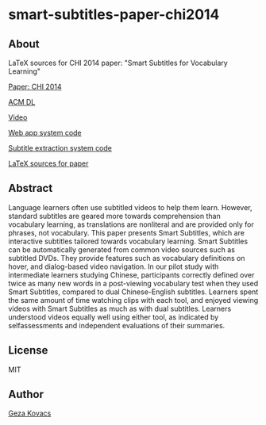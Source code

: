 # smart-subtitles-paper-chi2014

## About

LaTeX sources for CHI 2014 paper: "Smart Subtitles for Vocabulary Learning"

[Paper: CHI 2014](http://up.csail.mit.edu/other-pubs/chi2014-smartsubs.pdf)

[ACM DL](https://dl.acm.org/citation.cfm?id=2557256)

[Video](https://www.youtube.com/watch?v=3j-eXUB3eaA)

[Web app system code](https://github.com/gkovacs/smart-subtitles-system-chi2014)

[Subtitle extraction system code](https://github.com/gkovacs/smart-subtitles-extract-subtitle)

[LaTeX sources for paper](https://github.com/gkovacs/smart-subtitles-paper-chi2014)

## Abstract

Language learners often use subtitled videos to help them learn. However, standard subtitles are geared more towards comprehension than vocabulary learning, as translations are nonliteral and are provided only for phrases, not vocabulary. This paper presents Smart Subtitles, which are interactive subtitles tailored towards vocabulary learning. Smart Subtitles can be automatically generated from common video sources such as subtitled DVDs. They provide features such as vocabulary definitions on hover, and dialog-based video navigation. In our pilot study with intermediate learners studying Chinese, participants correctly defined over twice as many new words in a post-viewing vocabulary test when they used Smart Subtitles, compared to dual Chinese-English subtitles. Learners spent the same amount of time watching clips with each tool, and enjoyed viewing videos with Smart Subtitles as much as with dual subtitles. Learners understood videos equally well using either tool, as indicated by selfassessments and independent evaluations of their summaries.

## License

MIT

## Author

[Geza Kovacs](https://www.gkovacs.com)
